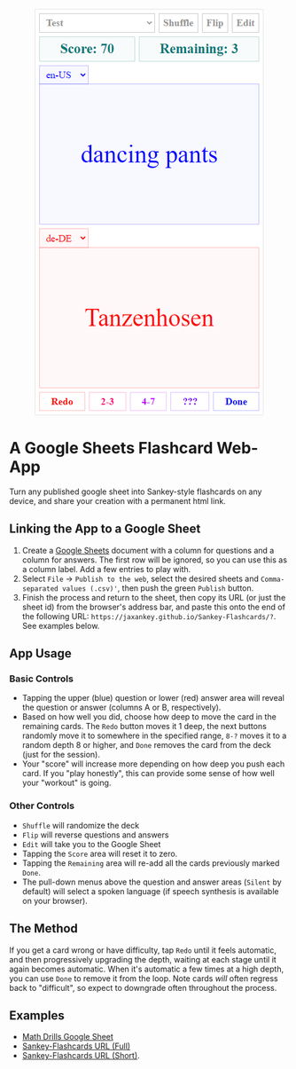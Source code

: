 <p align="center"><img src="https://github.com/jaxankey/Sankey-Flashcards/raw/main/screenshot.png"></p>

# A Google Sheets Flashcard Web-App

Turn any published google sheet into Sankey-style flashcards on any device, and share your creation with a permanent html link.

## Linking the App to a Google Sheet

 1. Create a [Google Sheets](https://docs.google.com/spreadsheets/u/0/) document with a column for questions and a column for answers. The first row will be ignored, so you can use this as a column label. Add a few entries to play with.
 2. Select `File` -> `Publish to the web`, select the desired sheets and `Comma-separated values (.csv)'`, then push the green `Publish` button.
 3. Finish the process and return to the sheet, then copy its URL (or just the sheet id) from the browser's address bar, and paste this onto the end of the following URL: `https://jaxankey.github.io/Sankey-Flashcards/?`. See examples below.

## App Usage

### Basic Controls

 * Tapping the upper (blue) question or lower (red) answer area will reveal the question or answer (columns A or B, respectively).
 * Based on how well you did, choose how deep to move the card in the remaining cards. The `Redo` button moves it 1 deep, the next buttons randomly move it to somewhere in the specified range, `8-?` moves it to a random depth 8 or higher, and `Done` removes the card from the deck (just for the session).
 * Your "score" will increase more depending on how deep you push each card. If you "play honestly", this can provide some sense of how well your "workout" is going. 

### Other Controls

 * `Shuffle` will randomize the deck
 * `Flip` will reverse questions and answers 
 * `Edit` will take you to the Google Sheet
 * Tapping the `Score` area will reset it to zero.
 * Tapping the `Remaining` area will re-add all the cards previously marked `Done`.
 * The pull-down menus above the question and answer areas (`Silent` by default) will select a spoken language (if speech synthesis is available on your browser).

## The Method

If you get a card wrong or have difficulty, tap `Redo` until it feels automatic, and then progressively upgrading the depth, waiting at each stage until it again becomes automatic. When it's automatic a few times at a high depth, you can use `Done` to remove it from the loop. Note cards *will* often regress back to "difficult", so expect to downgrade often throughout the process. 

## Examples
 * [Math Drills Google Sheet](https://docs.google.com/spreadsheets/d/1IfWy8aefe9aNUO3OJ2bKv2Vtb28eEx2XUfMyYPiZv8c/)
 * [Sankey-Flashcards URL (Full)](https://jaxankey.github.io/Sankey-Flashcards/?https://docs.google.com/spreadsheets/d/1IfWy8aefe9aNUO3OJ2bKv2Vtb28eEx2XUfMyYPiZv8c/edit#gid=0)
 * [Sankey-Flashcards URL (Short)](https://jaxankey.github.io/Sankey-Flashcards/?1IfWy8aefe9aNUO3OJ2bKv2Vtb28eEx2XUfMyYPiZv8c).
